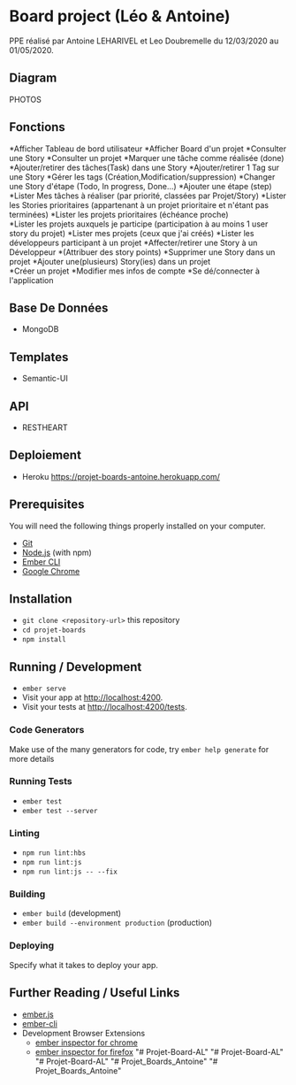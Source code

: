 # Board project (Léo & Antoine)
PPE réalisé par Antoine LEHARIVEL et Leo Doubremelle du 12/03/2020 au 01/05/2020.

## Diagram
PHOTOS

## Fonctions 
*Afficher Tableau de bord utilisateur 
*Afficher Board d'un projet 
*Consulter une Story 
*Consulter un projet 
*Marquer une tâche comme réalisée (done) 
*Ajouter/retirer des tâches(Task) dans une Story 
*Ajouter/retirer 1 Tag sur une Story 
*Gérer les tags (Création,Modification/suppression) 
*Changer une Story d'étape (Todo, In progress, Done…) 
*Ajouter une étape (step) 
*Lister Mes tâches à réaliser (par priorité, classées par Projet/Story) 
*Lister les Stories prioritaires (appartenant à un projet prioritaire et n'étant pas terminées) 
*Lister les projets prioritaires (échéance proche)	 
*Lister les projets auxquels je participe (participation à au moins 1 user story du projet) 
*Lister mes projets (ceux que j'ai créés) 
*Lister les développeurs participant à un projet 
*Affecter/retirer une Story à un Développeur 
*(Attribuer des story points) 
*Supprimer une Story dans un projet 
*Ajouter une(plusieurs) Story(ies) dans un projet	 
*Créer un projet 
*Modifier mes infos de compte 
*Se dé/connecter à l'application

## Base De Données
* MongoDB

## Templates
* Semantic-UI

## API
* RESTHEART

## Deploiement 
* Heroku
https://projet-boards-antoine.herokuapp.com/

## Prerequisites

You will need the following things properly installed on your computer.

* [Git](https://git-scm.com/)
* [Node.js](https://nodejs.org/) (with npm)
* [Ember CLI](https://ember-cli.com/)
* [Google Chrome](https://google.com/chrome/)

## Installation

* `git clone <repository-url>` this repository
* `cd projet-boards`
* `npm install`

## Running / Development

* `ember serve`
* Visit your app at [http://localhost:4200](http://localhost:4200).
* Visit your tests at [http://localhost:4200/tests](http://localhost:4200/tests).

### Code Generators

Make use of the many generators for code, try `ember help generate` for more details

### Running Tests

* `ember test`
* `ember test --server`

### Linting

* `npm run lint:hbs`
* `npm run lint:js`
* `npm run lint:js -- --fix`

### Building

* `ember build` (development)
* `ember build --environment production` (production)

### Deploying

Specify what it takes to deploy your app.

## Further Reading / Useful Links

* [ember.js](https://emberjs.com/)
* [ember-cli](https://ember-cli.com/)
* Development Browser Extensions
  * [ember inspector for chrome](https://chrome.google.com/webstore/detail/ember-inspector/bmdblncegkenkacieihfhpjfppoconhi)
  * [ember inspector for firefox](https://addons.mozilla.org/en-US/firefox/addon/ember-inspector/)
"# Projet-Board-AL" 
"# Projet-Board-AL" 
"# Projet-Board-AL" 
"# Projet_Boards_Antoine" 
"# Projet_Boards_Antoine" 
